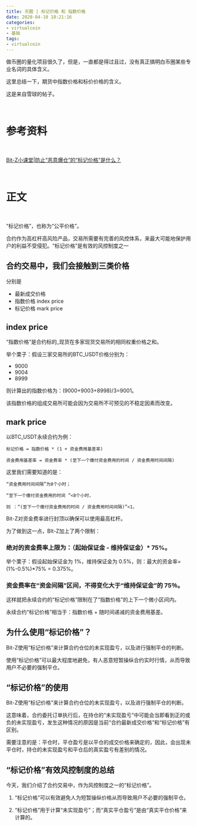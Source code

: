 ```yaml
---
title: 币圈 | 标记价格 和 指数价格
date: 2020-04-10 18:21:16
categories:
- virtualcoin
- 基础
tags:
- virtualcoin
---
```

做币圈的量化项目很久了，但是，一直都是得过且过，没有真正搞明白币圈某些专业名词的具体含义。

这里总结一下，期货中指数价格和标价价格的含义。

这是来自雪球的帖子。

<!-- more -->

<br/>

# 参考资料

<br/>

[Bit-Z小课堂|防止“恶意爆仓”的“标记价格”是什么？](https://xueqiu.com/1814775139/130863546)

<br/>

# 正文

<br/>

“标记价格”，也称为“公平价格”。

合约作为高杠杆高风险产品，交易所需要有完善的风控体系，来最大可能地保护用户的利益不受侵犯。“标记价格”是有效的风控制度之一

## 合约交易中，我们会接触到三类价格

分别是

- 最新成交价格
- 指数价格 index price
- 标记价格 mark price

## index price

“指数价格”是合约标的_现货在多家现货交易所的相同权重价格之和。

举个栗子：假设三家交易所的BTC_USDT价格分别为：

- 9000
- 9004
- 8999

则计算出的指数价格为：(9000+9003+8998)/3=9001。

该指数价格的组成交易所可能会因为交易所不可预见的不稳定因素而改变。

## mark price

以BTC_USDT永续合约为例：

	标记价格 = 指数价格 * (1 + 资金费用基差率)

	资金费用基差率 = 资金费率 * (至下一个缴付资金费用的时间 / 资金费用时间间隔)


这里我们需要知道的是：

	“资金费用时间间隔”为8个小时；

	“至下一个缴付资金费用的时间 ”<8个小时，

	则 ：“(至下一个缴付资金费用的时间 / 资金费用时间间隔)”<1，

Bit-Z对资金费率进行封顶以确保可以使用最高杠杆。

为了做到这一点，BIt-Z加上了两个限制：

### 绝对的资金费率上限为：（起始保证金 - 维持保证金）* 75%。

举个栗子：假设起始保证金为 1%，维持保证金为 0.5%，则：最大的资金率= (1%-0.5%)\*75% = 0.375%。

### 资金费率在“资金间隔”区间，不得变化大于“维持保证金”的 75％。

这样就把永续合约的“标记价格”限制在了“指数价格”的上下一个微小区间内。

永续合约“标记价格”相当于：指数价格 + 随时间递减的资⾦费⽤基差。

## 为什么使用“标记价格”？

Bit-Z使用“标记价格”来计算合约仓位的未实现盈亏，以及进行强制平仓的判断。

使用“标记价格”可以最大程度地避免，有人恶意短暂操纵合约实时行情，从而导致用户不必要的强制平仓。

## “标记价格”的使用

Bit-Z使用“标记价格”来计算合约仓位的未实现盈亏，以及进行强制平仓的判断。

这意味着，合约委托订单执行后，在持仓的“未实现盈亏”中可能会当即看到正的或负的未实现盈亏，发生这种情况的原因是当前“合约最新成交价格”和“标记价格”有区别。

需要注意的是：平仓时，平仓盈亏是以平仓的成交价格来确定的，因此，会出现未平仓时，持仓的未实现盈亏和平仓后的真实盈亏有差别的情况。

## “标记价格”有效风控制度的总结

今天，我们介绍了合约交易中，作为风控制度之一的“标记价格”。

1. “标记价格”可以有效避免人为短暂操纵价格从而导致用户不必要的强制平仓。

2. “标记价格”用于计算“未实现盈亏”；而“真实平仓盈亏”是由“真实平仓价格”来计算的。

